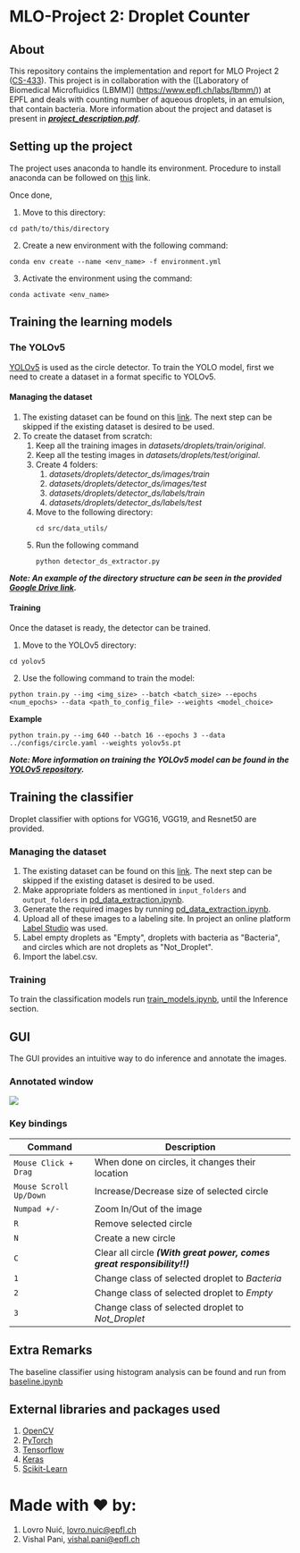 # MLO-Project 2: Droplet Counter
## About
This repository contains the implementation and report for MLO Project 2 ([CS-433](https://www.epfl.ch/labs/mlo/machine-learning-cs-433/)). This project is in collaboration with the ([Laboratory of Biomedical Microfluidics (LBMM)] (https://www.epfl.ch/labs/lbmm/)) at EPFL and deals with counting number of aqueous droplets, in an emulsion, that contain bacteria. More information about the project and dataset is present in ***[project_description.pdf](./project_description.pdf)***.

## Setting up the project

The project uses anaconda to handle its environment. Procedure to install anaconda can be followed on [this](https://docs.anaconda.com/anaconda/install/index.html) link.

Once done, 

1. Move to this directory:
``` 
cd path/to/this/directory
``` 
2. Create a new environment with the following command:
``` 
conda env create --name <env_name> -f environment.yml 
```
3. Activate the environment using the command:
``` 
conda activate <env_name>
```

## Training the learning models
### The YOLOv5
[YOLOv5](https://github.com/ultralytics/yolov5) is used as the circle detector. To train the YOLO model, first we need to create a dataset in a format specific to YOLOv5.
#### Managing the dataset

1. The existing dataset can be found on this [link](https://drive.google.com/drive/folders/16Y5xFiwxop042F-vzUEGk-LMmsV9sEGf?usp=sharing). The next step can be skipped if the existing dataset is desired to be used.
2. To create the dataset from scratch:
   1. Keep all the training images in _datasets/droplets/train/original_.
   2. Keep all the testing images in _datasets/droplets/test/original_.
   3. Create 4 folders:
      1. _datasets/droplets/detector_ds/images/train_
      2. _datasets/droplets/detector_ds/images/test_
      3. _datasets/droplets/detector_ds/labels/train_
      4. _datasets/droplets/detector_ds/labels/test_
   4. Move to the following directory:
      ``` 
      cd src/data_utils/
      ``` 
   5. Run the following command
      ``` 
      python detector_ds_extractor.py
      ``` 

***Note: An example of the directory structure can be seen in the provided [Google Drive link](https://drive.google.com/drive/folders/16Y5xFiwxop042F-vzUEGk-LMmsV9sEGf?usp=sharing).***


#### Training
Once the dataset is ready, the detector can be trained.
1. Move to the YOLOv5 directory:
``` 
cd yolov5
``` 
2. Use the following command to train the model:
``` 
python train.py --img <img_size> --batch <batch_size> --epochs <num_epochs> --data <path_to_config_file> --weights <model_choice>
```
**Example**
```
python train.py --img 640 --batch 16 --epochs 3 --data ../configs/circle.yaml --weights yolov5s.pt
``` 

***Note: More information on training the YOLOv5 model can be found in the [YOLOv5 repository](https://github.com/ultralytics/yolov5/wiki/Train-Custom-Data).***


## Training the classifier
Droplet classifier with options for VGG16, VGG19, and Resnet50 are provided.
### Managing the dataset
1. The existing dataset can be found on this [link](https://drive.google.com/drive/folders/16Y5xFiwxop042F-vzUEGk-LMmsV9sEGf?usp=sharing). The next step can be skipped if the existing dataset is desired to be used.
2. Make appropriate folders as mentioned in ```input_folders``` and ```output_folders``` in [pd_data_extraction.ipynb](src/data_utils/pd_data_extraction.ipynb).
3. Generate the required images by running [pd_data_extraction.ipynb](src/data_utils/pd_data_extraction.ipynb).
4. Upload all of these images to a labeling site. In project an online platform [Label Studio](https://labelstud.io/) was used.
5. Label empty droplets as "Empty", droplets with bacteria as "Bacteria", and circles which are not droplets as "Not_Droplet".
6. Import the label.csv.
### Training
To train the classification models run [train_models.ipynb](./train_models.ipynb), until the Inference section.
## GUI
The GUI provides an intuitive way to do inference and annotate the images.
### Annotated window
![](report/images/gui_annotated.png)
### Key bindings
| Command | Description |
| --- | --- |
| `Mouse Click + Drag` | When done on circles, it changes their location |
| `Mouse Scroll Up/Down` | Increase/Decrease size of selected circle |
| `Numpad +/-` | Zoom In/Out of the image |
| `R` | Remove selected circle |
| `N` | Create a new circle |
| `C` | Clear all circle ***(With great power, comes great responsibility!!)*** |
| `1` | Change class of selected droplet to _Bacteria_ |
| `2` | Change class of selected droplet to _Empty_ |
| `3` | Change class of selected droplet to _Not_Droplet_ |

## Extra Remarks
The baseline classifier using histogram analysis can be found and run from [baseline.ipynb](./ntbks/baseline.ipynb)
## External libraries and packages used
1. [OpenCV](https://opencv.org/)
2. [PyTorch](https://pytorch.org/)
3. [Tensorflow](https://www.tensorflow.org/)
4. [Keras](https://keras.io/)
5. [Scikit-Learn](https://scikit-learn.org/stable/)

# Made with ❤️ by:

1. Lovro Nuić, lovro.nuic@epfl.ch		
3. Vishal Pani, vishal.pani@epfl.ch

